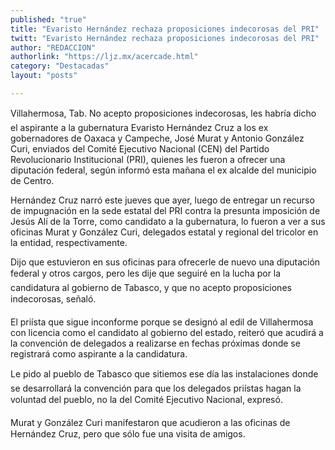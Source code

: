 ```yaml
---
published: "true"
title: "Evaristo Hernández rechaza proposiciones indecorosas del PRI"
twitt: "Evaristo Hernández rechaza proposiciones indecorosas del PRI"
author: "REDACCION"
authorlink: "https://ljz.mx/acercade.html"
category: "Destacadas"
layout: "posts"

---
```



  Villahermosa, Tab. No acepto proposiciones indecorosas, les habría dicho el aspirante a la gubernatura Evaristo Hernández Cruz a los ex gobernadores de Oaxaca y Campeche, José Murat y Antonio González Curi, enviados del Comité Ejecutivo Nacional (CEN) del Partido Revolucionario Institucional (PRI), quienes les fueron a ofrecer una diputación federal, según informó esta mañana el ex alcalde del municipio de Centro.



  Hernández Cruz narró este jueves que ayer, luego de entregar un recurso de impugnación en la sede estatal del PRI contra la presunta imposición de Jesús Alí de la Torre, como candidato a la gubernatura, lo fueron a ver a sus oficinas Murat y González Curi, delegados estatal y regional del tricolor en la entidad, respectivamente.



  Dijo que estuvieron en sus oficinas para ofrecerle de nuevo una diputación federal y otros cargos, pero les dije que seguiré en la lucha por la candidatura al gobierno de Tabasco, y que no acepto proposiciones indecorosas, señaló.



  El priísta que sigue inconforme porque se designó al edil de Villahermosa con licencia como el candidato al gobierno del estado, reiteró que acudirá a la convención de delegados a realizarse en fechas próximas donde se registrará como aspirante a la candidatura.



  Le pido al pueblo de Tabasco que sitiemos ese día las instalaciones donde se desarrollará la convención para que los delegados priístas hagan la voluntad del pueblo, no la del Comité Ejecutivo Nacional, expresó.



  Murat y González Curi manifestaron que acudieron a las oficinas de Hernández Cruz, pero que sólo fue una visita de amigos.

